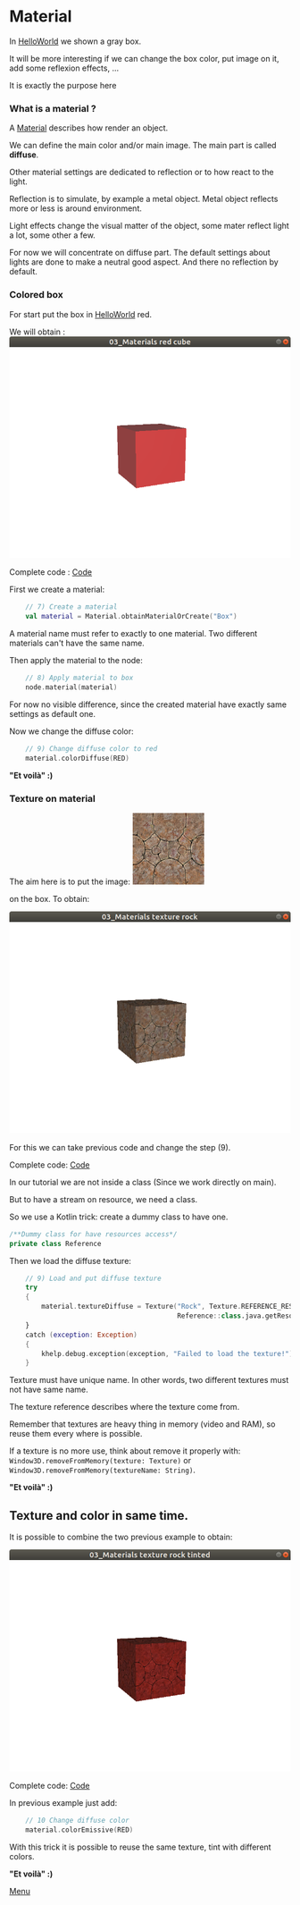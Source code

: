 # Material

In [HelloWorld](../HelloWorld/HelloWorld.md) we shown a gray box. 

It will be more interesting if we can change the box color, put image on it, add some reflexion effects, ...

It is exactly the purpose here

### What is a material ? 

A [Material](../../src/khelp/k3d/render/Material.kt) describes how render an object.

We can define the main color and/or main image.  The main part is called **diffuse**.

Other material settings are dedicated to reflection or to how react to the light.

Reflection is to simulate, by example a metal object. Metal object reflects more or less is around environment.

Light effects change the visual matter of the object, some mater reflect light a lot, some other a few.

For now we will concentrate on diffuse part. 
The default settings about lights are done to make a neutral good aspect.
And there no reflection by default.

### Colored box

For start put the box in [HelloWorld](../HelloWorld/HelloWorld.md) red.

We will obtain : ![Red cube](Materials_red_cube.png)

Complete code : [Code](../../samples/khelp/samples/k3d/ColoredBox.kt)

First we create a material:

````Kotlin
    // 7) Create a material
    val material = Material.obtainMaterialOrCreate("Box")
````

A material name must refer to exactly to one material. Two different materials can't have the same name.

Then apply the material to the node:

````Kotlin
    // 8) Apply material to box
    node.material(material)
````

For now no visible difference, since the created material have exactly same settings as default one.

Now we change the diffuse color:

````Kotlin
    // 9) Change diffuse color to red
    material.colorDiffuse(RED)
```` 

**"Et voilà" :)**

### Texture on material

The aim here is to put the image: ![Texture rock](TextureRock.png) 

on the box. To obtain:

![Cube with rock texture](Materials_texture_rock.png) 

For this we can take previous code and change the step (9).

Complete code: [Code](../../samples/khelp/samples/k3d/TexturedBox.kt)

In our tutorial we are not inside a class (Since we work directly on main).

But to have a stream on resource, we need a class. 

So we use a Kotlin trick: create a dummy class to have one.

````Kotlin
/**Dummy class for have resources access*/
private class Reference
````

Then we load the diffuse texture:

````Kotlin
    // 9) Load and put diffuse texture
    try
    {
        material.textureDiffuse = Texture("Rock", Texture.REFERENCE_RESOURCES,
                                          Reference::class.java.getResourceAsStream("TextureRock.png"))
    }
    catch (exception: Exception)
    {
        khelp.debug.exception(exception, "Failed to load the texture!")
    }
````

Texture must have unique name. In other words, two different textures must not have same name.

The texture reference describes where the texture come from.

Remember that textures are heavy thing in memory (video and RAM), so reuse them every where is possible.

If a texture is no more use, think about remove it properly with: `Window3D.removeFromMemory(texture: Texture)` or `Window3D.removeFromMemory(textureName: String)`.

**"Et voilà" :)**

## Texture and color in same time.

It is possible to combine the two previous example to obtain:

![Red rock cube](Materials_texture_tinted.png)

Complete code: [Code](../../samples/khelp/samples/k3d/RedRockBox.kt)

In previous example just add:

````Kotlin
    // 10 Change diffuse color
    material.colorEmissive(RED)
````

With this trick it is possible to reuse the same texture, tint with different colors.

**"Et voilà" :)**

[Menu](../Menu.md)

